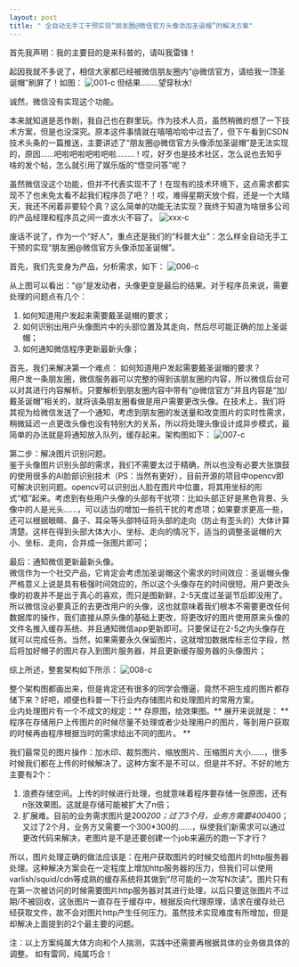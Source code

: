 ```yaml
---
layout: post
title: " 全自动无手工干预实现“朋友圈@微信官方头像添加圣诞帽”的解决方案"
---
```


首先我声明：我的主要目的是来科普的，请叫我雷锋！

起因我就不多说了，相信大家都已经被微信朋友圈内“@微信官方，请给我一顶圣诞帽”刷屏了！如图：
![001-c](001.jpeg)
但结果........望穿秋水!

诚然，微信没有实现这个功能。    

本来就知道是恶作剧，我自己也在群里玩。作为技术人员，虽然稍微的想了一下技术方案，但是也没深究。原本这件事情就在嘻嘻哈哈中过去了，但下午看到CSDN技术头条的一篇推送，主要讲述了“朋友圈@微信官方头像添加圣诞帽”是无法实现的，原因......吧啦吧啦吧啦吧啦........！哎，好歹也是技术社区，怎么说也去知乎啥的发个帖，怎么就引用了娱乐版的“悟空问答”呢？

虽然微信没这个功能，但并不代表实现不了！在现有的技术环境下，这点需求都实现不了也未免太看不起我们程序员了吧？！哎，难得星期天放个假，还是一个大晴天，我还不闲着非要较个真？这么简单的功能无法实现？我终于知道为啥很多公司的产品经理和程序员之间一直水火不容了。
![xxx-c](002.jpeg)

废话不说了，作为一个“好人”，重点还是我们的“科普大业”：怎么样全自动无手工干预的实现“朋友圈@微信官方头像添加圣诞帽”。

首先，我们先变身为产品，分析需求，如下：
![006-c](006.png)

从上图可以看出：“@”是发动者，头像更变是最后的结果。对于程序员来说，需要处理的问题点有几个：    
1. 如何知道用户发起来需要戴圣诞帽的要求；       
2. 如何识别出用户头像图片中的头部位置及其走向，然后尽可能正确的加上圣诞帽；        
3. 如何通知微信程序更新最新头像；    

首先，我们来解决第一个难点： 如何知道用户发起需要戴圣诞帽的要求？      
用户发一条朋友圈，微信服务器可以完整的得到该朋友圈的内容，所以微信后台可以对其进行内容解析。只要解析到朋友圈内容中带有“@微信官方”并且内容是“加/戴圣诞帽”相关的，就将该条朋友圈看做是用户需要更改头像。在技术上，我们将其视为给微信发送了一个通知，考虑到朋友圈的发送量和改变图片的实时性需求，稍微延迟一点更改头像也没有特别大的关系，所以将处理头像设计成异步模式，最简单的办法就是将通知放入队列，缓存起来。架构图如下：
![007-c](007.png)

第二步：解决图片识别问题。     
鉴于头像图片识别头部的需求，我们不需要太过于精确，所以也没有必要大张旗鼓的使用很多的AI脸部识别技术（PS：当然有更好），目前开源的项目中opencv即可解决识别问题。opencv可以识别出人脸在图片中位置，将其用坐标的形式“框”起来。考虑到有些用户头像的头部有干扰项：比如头部正好是黑色背景、头像中的人是光头......，可以适当的增加一些抗干扰的考虑项；如果要求更高一些，还可以根据眼睛、鼻子、耳朵等头部特征将头部的走向（防止有歪头的）大体计算清楚。这样在得到头部大体大小、坐标、走向的情况下，适当的调整圣诞帽的大小、坐标、走向，合并成一张图片即可；    

最后：通知微信更新最新头像。    
微信作为一个社交产品，它肯定会考虑加圣诞帽这个需求的时间效应：圣诞帽头像严格意义上说是具有极强时间效应的，所以这个头像存在的时间很短。用户更改头像的初衷并不是出于真心的喜欢，而只是图新鲜，2-5天度过圣诞节后即没用了。所以微信没必要真正的去更改用户的头像，这也就意味着我们根本不需要更改任何数据库的操作，我们直接从原头像的基础上更改，将更改好的图片使用原来头像的文件名推入缓存系统、并且通知微信app更新即可。只要保证在2-5之内头像存在就可以完成任务。当然，如果需要永久保留图片，这就增加数据库标志位字段，然后将加好帽子的图片存入到图片服务器，并且更新缓存服务器的头像图片；

综上所述，整套架构如下所示：
![008-c](008.png)

整个架构图都画出来，但是肯定还有很多的同学会懵逼，竟然不把生成的图片都存储下来？好吧，顺便也科普一下行业内存储图片和处理图片的常用方案。    
业内处理图片有一个不成文的规定：** 存原图，给效果图。** 展开来说就是：
** 程序在存储用户上传图片的时候尽量不处理或者少处理用户的图片，等到用户获取的时候再由程序根据当时的需求给出不同的图片。 **

我们最常见的图片操作：加水印、裁剪图片、缩放图片、压缩图片大小......，很多时候我们都在上传的时候解决了。这种方案不是不可以，但是并不好。不好的地方主要有2个：
1. 浪费存储空间。上传的时候进行处理，也就意味着程序要存储一张原图，还有n张效果图。这就是存储可能被扩大了n倍；      
2. 扩展难。目前的业务需求图片是200*200；过了3个月，业务方需要400*400；又过了2个月，业务方又需要一个300*300的......，纵使我们新需求可以通过更改代码来解决，老图片是不是还要创建一个job来遍历的跑一下才行？    

所以，图片处理正确的做法应该是：在用户获取图片的时候交给图片的http服务器处理。这种解决方案会在一定程度上增加http服务器的压力，但我们可以使用varlish/squid/cdn等成熟的缓存系统将其做到“尽可能的一次写N次读”。图片只有在第一次被访问的时候需要图片http服务器对其进行处理，以后只要这张图片不过期/不被回收，这张图片一直存在于缓存中，根据反向代理原理，请求在缓存处已经获取文件，故不会对图片http产生任何压力。虽然技术实现难度有所增加，但是却解决上面提到的2个最主要的问题。

注：以上方案纯属大体方向和个人揣测，实践中还需要再根据具体的业务做具体的调整。
       如有雷同，纯属巧合！

